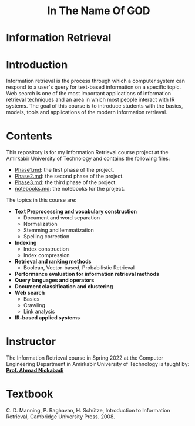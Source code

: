 <div align="center">
<h1> In The Name Of GOD </h1>
</div>

# Information Retrieval

# Introduction

Information retrieval is the process through which a computer system can respond to a user's query for text-based information on a specific topic. Web search is one of the most important applications of information retrieval techniques and an area in which most people interact with IR systems. The goal of this course is to introduce students with the basics, models, tools and applications of the modern information retrieval.

# Contents

This repository is for my Information Retrieval course project at the Amirkabir University of Technology and contains the following files:

- [Phase1.md](Phase_1): the first phase of the project.
- [Phase2.md](Phase_2): the second phase of the project.
- [Phase3.md](Phase_3): the third phase of the project.
- [notebooks.md](notebooks): the notebooks for the project.

The topics in this course are:

- **Text Preprocessing and vocabulary construction**
  - Document and word separation
  - Normalization
  - Stemming and lemmatization
  - Spelling correction
- **Indexing**
  - Index construction
  - Index compression
- **Retrieval and ranking methods**
  - Boolean, Vector-based, Probabilistic Retrieval
- **Performance evaluation for information retrieval methods**
- **Query languages and operators**
- **Document classification and clustering**
- **Web search**
  - Basics
  - Crawling
  - Link analysis
- **IR-based applied systems**

# Instructor

The Information Retrieval course in Spring 2022 at the Computer Engineering Department in Amirkabir University of Technology is taught by:
[**Prof. Ahmad Nickabadi**](https://scholar.google.com/citations?user=pSMNSZwAAAAJ&hl=en)

# Textbook

C. D. Manning, P. Raghavan, H. Schütze, Introduction to Information Retrieval, Cambridge University Press. 2008.
